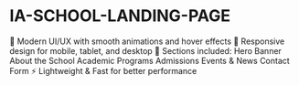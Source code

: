 # IA-SCHOOL-LANDING-PAGE
🎨 Modern UI/UX with smooth animations and hover effects  📱 Responsive design for mobile, tablet, and desktop  🏫 Sections included:  Hero Banner  About the School  Academic Programs  Admissions  Events &amp; News  Contact Form  ⚡ Lightweight &amp; Fast for better performance
